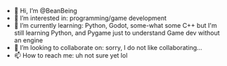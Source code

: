 - 👋 Hi, I’m @BeanBeing
- 👀 I’m interested in: programming/game development
- 🌱 I’m currently learning: Python, Godot, some-what some C++ but I'm still learning Python, and Pygame just to understand Game dev without an engine
- 💞️ I’m looking to collaborate on: sorry, I do not like collaborating...
- 📫 How to reach me: uh not sure yet lol

<!---
BeanBeing/BeanBeing is a ✨ special ✨ repository because its `README.md` (this file) appears on your GitHub profile.
You can click the Preview link to take a look at your changes.
--->
